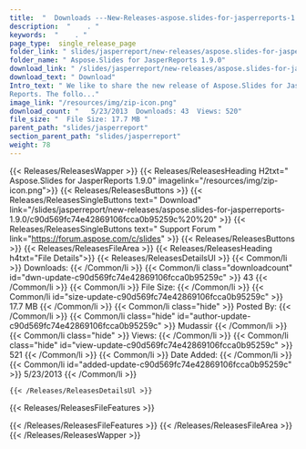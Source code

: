 ```yaml
---
title:  "  Downloads ---New-Releases-aspose.slides-for-jasperreports-1.9.0 . " 
description:  "    . " 
keywords:  "    . " 
page_type:  single_release_page
folder_link: " slides/jasperreport/new-releases/aspose.slides-for-jasperreports-1.9.0/"
folder_name: " Aspose.Slides for JasperReports 1.9.0"
download_link: " /slides/jasperreport/new-releases/aspose.slides-for-jasperreports-1.9.0/c90d569fc74e42869106fcca0b95259c"
download_text: " Download"
Intro_text: " We like to share the new release of Aspose.Slides for Jasper
Reports. The follo..."
image_link: "/resources/img/zip-icon.png"
download_count: "   5/23/2013  Downloads: 43  Views: 520"
file_size: "  File Size: 17.7 MB "
parent_path: "slides/jasperreport"
section_parent_path: "slides/jasperreport"
weight: 78 
---
```


{{< Releases/ReleasesWapper >}}
  {{< Releases/ReleasesHeading H2txt=" Aspose.Slides for JasperReports 1.9.0" imagelink="/resources/img/zip-icon.png">}}
  {{< Releases/ReleasesButtons >}}
    {{< Releases/ReleasesSingleButtons text=" Download" link="/slides/jasperreport/new-releases/aspose.slides-for-jasperreports-1.9.0/c90d569fc74e42869106fcca0b95259c%20%20" >}}
    {{< Releases/ReleasesSingleButtons text=" Support Forum " link="https://forum.aspose.com/c/slides" >}}
  {{< Releases/ReleasesButtons >}}
  {{< Releases/ReleasesFileArea >}}
    {{< Releases/ReleasesHeading h4txt="File Details">}}
    {{< Releases/ReleasesDetailsUl >}}
            {{< Common/li  >}} Downloads: {{< /Common/li >}} 
      {{< Common/li class="downloadcount" id="dwn-update-c90d569fc74e42869106fcca0b95259c" >}} 43 {{< /Common/li >}} 
      {{< Common/li  >}} File Size: {{< /Common/li >}} 
      {{< Common/li id="size-update-c90d569fc74e42869106fcca0b95259c" >}} 17.7 MB {{< /Common/li >}} 
      {{< Common/li  class="hide" >}} Posted By: {{< /Common/li >}} 
      {{< Common/li class="hide" id="author-update-c90d569fc74e42869106fcca0b95259c" >}} Mudassir {{< /Common/li >}} 
      {{< Common/li class="hide"  >}} Views: {{< /Common/li >}} 
      {{< Common/li class="hide" id="view-update-c90d569fc74e42869106fcca0b95259c" >}} 521 {{< /Common/li >}} 
      {{< Common/li  >}} Date Added: {{< /Common/li >}} 
      {{< Common/li id="added-update-c90d569fc74e42869106fcca0b95259c" >}} 5/23/2013 {{< /Common/li >}} 

    {{< /Releases/ReleasesDetailsUl >}}

  {{< Releases/ReleasesFileFeatures >}}
      
  {{< /Releases/ReleasesFileFeatures >}}
 {{< /Releases/ReleasesFileArea >}}
{{< /Releases/ReleasesWapper >}}


